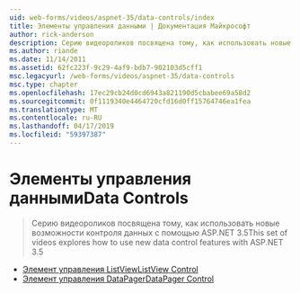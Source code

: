```yaml
---
uid: web-forms/videos/aspnet-35/data-controls/index
title: Элементы управления данными | Документация Майкрософт
author: rick-anderson
description: Серию видеороликов посвящена тому, как использовать новые возможности контроля данных с помощью ASP.NET 3.5
ms.author: riande
ms.date: 11/14/2011
ms.assetid: 62fc223f-9c29-4af9-bdb7-902103d5cff1
msc.legacyurl: /web-forms/videos/aspnet-35/data-controls
msc.type: chapter
ms.openlocfilehash: 17ec29cb24d0cd6943a821190d5cbabee69a58d2
ms.sourcegitcommit: 0f1119340e4464720cfd16d0ff15764746ea1fea
ms.translationtype: MT
ms.contentlocale: ru-RU
ms.lasthandoff: 04/17/2019
ms.locfileid: "59397387"
---
```

# <a name="data-controls"></a><span data-ttu-id="0fc24-103">Элементы управления данными</span><span class="sxs-lookup"><span data-stu-id="0fc24-103">Data Controls</span></span>

> <span data-ttu-id="0fc24-104">Серию видеороликов посвящена тому, как использовать новые возможности контроля данных с помощью ASP.NET 3.5</span><span class="sxs-lookup"><span data-stu-id="0fc24-104">This set of videos explores how to use new data control features with ASP.NET 3.5</span></span>


- [<span data-ttu-id="0fc24-105">Элемент управления ListView</span><span class="sxs-lookup"><span data-stu-id="0fc24-105">ListView Control</span></span>](the-listview-control.md)
- [<span data-ttu-id="0fc24-106">Элемент управления DataPager</span><span class="sxs-lookup"><span data-stu-id="0fc24-106">DataPager Control</span></span>](the-datapager-control.md)
